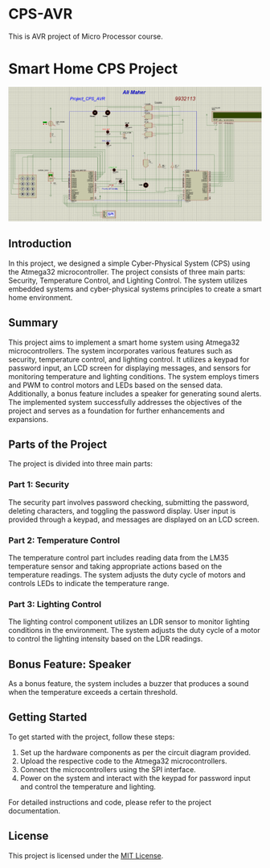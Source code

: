 # CPS-AVR
This is AVR project of Micro Processor course.

# Smart Home CPS Project

![Smart Home](Screenshot.png)

## Introduction
In this project, we designed a simple Cyber-Physical System (CPS) using the Atmega32 microcontroller. The project consists of three main parts: Security, Temperature Control, and Lighting Control. The system utilizes embedded systems and cyber-physical systems principles to create a smart home environment.

## Summary
This project aims to implement a smart home system using Atmega32 microcontrollers. The system incorporates various features such as security, temperature control, and lighting control. It utilizes a keypad for password input, an LCD screen for displaying messages, and sensors for monitoring temperature and lighting conditions. The system employs timers and PWM to control motors and LEDs based on the sensed data. Additionally, a bonus feature includes a speaker for generating sound alerts. The implemented system successfully addresses the objectives of the project and serves as a foundation for further enhancements and expansions.

## Parts of the Project
The project is divided into three main parts:

### Part 1: Security
The security part involves password checking, submitting the password, deleting characters, and toggling the password display. User input is provided through a keypad, and messages are displayed on an LCD screen.

### Part 2: Temperature Control
The temperature control part includes reading data from the LM35 temperature sensor and taking appropriate actions based on the temperature readings. The system adjusts the duty cycle of motors and controls LEDs to indicate the temperature range.

### Part 3: Lighting Control
The lighting control component utilizes an LDR sensor to monitor lighting conditions in the environment. The system adjusts the duty cycle of a motor to control the lighting intensity based on the LDR readings.

## Bonus Feature: Speaker
As a bonus feature, the system includes a buzzer that produces a sound when the temperature exceeds a certain threshold.

## Getting Started
To get started with the project, follow these steps:

1. Set up the hardware components as per the circuit diagram provided.
2. Upload the respective code to the Atmega32 microcontrollers.
3. Connect the microcontrollers using the SPI interface.
4. Power on the system and interact with the keypad for password input and control the temperature and lighting.

For detailed instructions and code, please refer to the project documentation.

## License
This project is licensed under the [MIT License](LICENSE).

